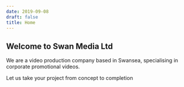 ```yaml
---
date: 2019-09-08
draft: false
title: Home
---
```


## Welcome to Swan Media Ltd

We are a video production company based in Swansea, specialising in corporate promotional videos.

Let us take your project from concept to completion
